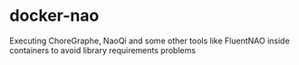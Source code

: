 # docker-nao
Executing ChoreGraphe, NaoQi and some other tools like FluentNAO inside containers to avoid library requirements problems
